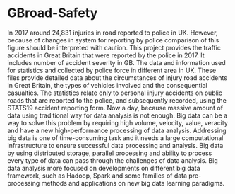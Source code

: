 # GBroad-Safety
In 2017 around 24,831 injuries in road reported to police in UK. However, because of changes in system for reporting by police comparison of this figure should be interpreted with caution.
This project provides the traffic accidents in Great Britain that were reported by the police in 2017. It includes number of accident severity in GB. 
The data and information used for statistics and collected by police force in different area in UK. 
These files provide detailed data about the circumstances of injury road accidents in Great Britain, the types of vehicles involved and the consequential casualties. 
The statistics relate only to personal injury accidents on public roads that are reported to the police, and subsequently recorded, using the STATS19 accident reporting form. 
Now a day, because massive amount of data using traditional way for data analysis is not enough.
Big data can be a way to solve this problem by requiring high volume, velocity, value, veracity and have a new high-performance processing of data analysis. 
Addressing big data is one of time-consuming task and it needs a large computational infrastructure to ensure successful data processing and analysis.
Big data by using distributed storage, parallel processing and ability to process every type of data can pass through the challenges of data analysis. 
Big data analysis more focused on developments on different big data framework, such as Hadoop, Spark and some families of data pre-processing methods and applications on new big data learning paradigms.
